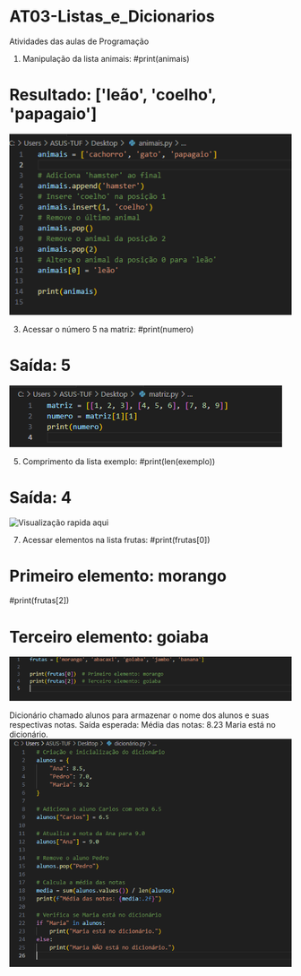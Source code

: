 # AT03-Listas_e_Dicionarios
Atividades das aulas de Programação

1) Manipulação da lista animais:
#print(animais)
# Resultado: ['leão', 'coelho', 'papagaio']
![Visualização rapida aqui](animais.png)

3) Acessar o número 5 na matriz:
#print(numero)
# Saída: 5
![Visualização rapida aqui](matriz.png)

5) Comprimento da lista exemplo:
#print(len(exemplo))
# Saída: 4
![Visualização rapida aqui](exemplo.png)

7) Acessar elementos na lista frutas:
#print(frutas[0])
# Primeiro elemento: morango

#print(frutas[2])  
# Terceiro elemento: goiaba
![Visualização rapida aqui](frutas.png)

Dicionário chamado alunos para armazenar o nome dos alunos e suas respectivas notas.
Saída esperada:
Média das notas: 8.23
Maria está no dicionário.
![Visualização rapida aqui](dicionario.png)
